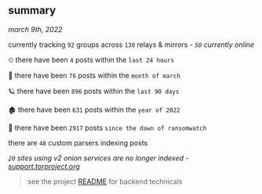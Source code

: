 
## summary
_march 9th, 2022_

currently tracking `92` groups across `130` relays & mirrors - _`50` currently online_

⏲ there have been `4` posts within the `last 24 hours`

🦈 there have been `76` posts within the `month of march`

🪐 there have been `896` posts within the `last 90 days`

🏚 there have been `631` posts within the `year of 2022`

🦕 there have been `2917` posts `since the dawn of ransomwatch`

there are `48` custom parsers indexing posts

_`20` sites using v2 onion services are no longer indexed - [support.torproject.org](https://support.torproject.org/onionservices/v2-deprecation/)_

> see the project [README](https://github.com/thetanz/ransomwatch#ransomwatch--) for backend technicals
